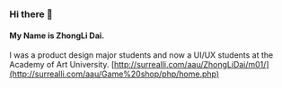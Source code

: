 ### Hi there 👋
#### My Name is ZhongLi Dai.
I was a product design major students and now a UI/UX students at the Academy of Art University.
[http://surrealli.com/aau/ZhongLiDai/m01/](http://surrealli.com/aau/Game%20shop/php/home.php)

<!--
**teylorfeliz/teylorfeliz** is a ✨ _special_ ✨ repository because its `README.md` (this file) appears on your GitHub profile.

Here are some ideas to get you started:

- 🔭 I’m currently working on my portfolio.
- 🌱 I’m currently learning design.
- 💬 Ask me about my career.
- ⚡ Fun fact: game.
-->
